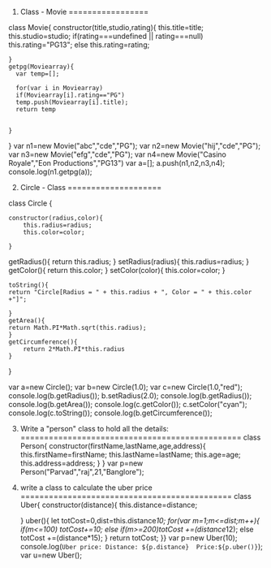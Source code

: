 1. Class - Movie
=================

class Movie{
    constructor(title,studio,rating){
      this.title=title;
      this.studio=studio;
      if(rating===undefined || rating===null)
     this.rating="PG13";
     else
     this.rating=rating;

    }
    getpg(Moviearray){
      var temp=[];
      
      for(var i in Moviearray)
      if(Moviearray[i].rating=="PG")
      temp.push(Moviearray[i].title);
      return temp
      
     
    }
}
var n1=new Movie("abc","cde","PG");
var n2=new Movie("hij","cde","PG");
var n3=new Movie("efg","cde","PG");
var n4=new Movie("Casino Royale","Eon Productions","PG13")
var a=[];
a.push(n1,n2,n3,n4);
console.log(n1.getpg(a));




2. Circle - Class
====================

class Circle {
    
    constructor(radius,color){
        this.radius=radius;
        this.color=color;

    }
getRadius(){
    return this.radius;
}
setRadius(radius){
     this.radius=radius;
     }
    getColor(){
        return this.color;
    }
    setColor(color){
this.color=color;
    }
    
    toString(){
    return "Circle[Radius = " + this.radius + ", Color = " + this.color +"]";

    }
    getArea(){
    return Math.PI*Math.sqrt(this.radius);
    }
    getCircumference(){
        return 2*Math.PI*this.radius
    }
}


var a=new Circle();
var b=new Circle(1.0);
var c=new Circle(1.0,"red");
console.log(b.getRadius());
b.setRadius(2.0);
console.log(b.getRadius());
console.log(b.getArea());
console.log(c.getColor());
c.setColor("cyan");
console.log(c.toString());
console.log(b.getCircumference());




3. Write a "person" class to hold all the details:
===============================================
class Person{
    constructor(firstName,lastName,age,address){
        this.firstName=firstName;
        this.lastName=lastName;
        this.age=age;
        this.address=address;
    }
}
var p=new Person("Parvad","raj",21,"Banglore");

4. write a class to calculate the uber price
=============================================
class Uber{
    constructor(distance){
        this.distance=distance;

    }
  uber(){
let totCost=0,dist=this.distance*10;
for(var m=1;m<=dist;m++){
if(m<=100)
totCost+=10;
else if(m>=200)totCost +=(distance*12);
else totCost +=(distance*15);
}
return totCost;
}}
var p=new Uber(10);
console.log(`Uber price:
Distance: ${p.distance} 
Price:${p.uber()}`);
var u=new Uber();

